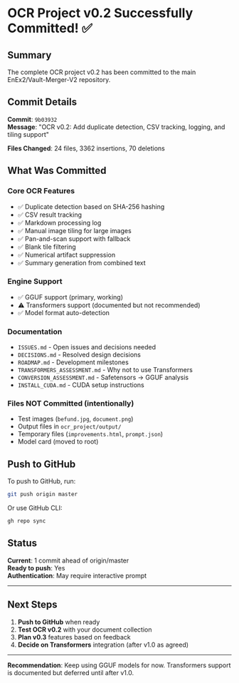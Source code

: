 # OCR Project v0.2 Successfully Committed! ✅

## Summary

The complete OCR project v0.2 has been committed to the main EnEx2/Vault-Merger-V2 repository.

## Commit Details

**Commit**: `9b03932`  
**Message**: "OCR v0.2: Add duplicate detection, CSV tracking, logging, and tiling support"

**Files Changed**: 24 files, 3362 insertions, 70 deletions

## What Was Committed

### Core OCR Features
- ✅ Duplicate detection based on SHA-256 hashing
- ✅ CSV result tracking
- ✅ Markdown processing log
- ✅ Manual image tiling for large images
- ✅ Pan-and-scan support with fallback
- ✅ Blank tile filtering
- ✅ Numerical artifact suppression
- ✅ Summary generation from combined text

### Engine Support
- ✅ GGUF support (primary, working)
- ⚠️ Transformers support (documented but not recommended)
- ✅ Model format auto-detection

### Documentation
- `ISSUES.md` - Open issues and decisions needed
- `DECISIONS.md` - Resolved design decisions
- `ROADMAP.md` - Development milestones
- `TRANSFORMERS_ASSESSMENT.md` - Why not to use Transformers
- `CONVERSION_ASSESSMENT.md` - Safetensors → GGUF analysis
- `INSTALL_CUDA.md` - CUDA setup instructions

### Files NOT Committed (intentionally)
- Test images (`befund.jpg`, `document.png`)
- Output files in `ocr_project/output/`
- Temporary files (`improvements.html`, `prompt.json`)
- Model card (moved to root)

## Push to GitHub

To push to GitHub, run:
```bash
git push origin master
```

Or use GitHub CLI:
```bash
gh repo sync
```

## Status

**Current**: 1 commit ahead of origin/master  
**Ready to push**: Yes  
**Authentication**: May require interactive prompt

---

## Next Steps

1. **Push to GitHub** when ready
2. **Test OCR v0.2** with your document collection
3. **Plan v0.3** features based on feedback
4. **Decide on Transformers** integration (after v1.0 as agreed)

---

**Recommendation**: Keep using GGUF models for now. Transformers support is documented but deferred until after v1.0.

